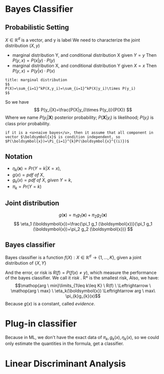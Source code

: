 # Bayes Classifier
## Probabilistic Setting
$X \in \mathbb{R}^{d}$ is a vector, and y is label
We need to characterize the joint distribution $(X,y)$
-  marginal distribution Y, and conditional distribution X given $Y=y$
		Then $P(y,x)=P(x|y)\cdot P(y)$
-  marginal distribution X, and conditional distribution Y given $X=x$
		Then $P(y,x)=P(y|x)\cdot P(x)$

```ad-tip
title: marginal distribution
$$
P(X)=\sum_{i=1}^kP(X,y_i)=\sum_{i=1}^kP(X|y_i)\times P(y_i)
$$
```
So we have
$$
P(y_i|X)=\frac{P(X|y_i)\times P(y_i)}{P(X)}
$$
Where we name $P(y_{i}|\boldsymbol{X})$ posterior probability; $P(\boldsymbol{X}|y_{i})$ is likelihood; $P(y_{i})$ is class prior probability.
```ad-note
if it is a <u>naive bayes</u>, then it assume that all component in vector $\boldsymbol{x}$ is condition independent, so $P(\boldsymbol{x})=\Pi_{i=1}^{k}P(\boldsymbol{x}^{(i)})$
```
## Notation
- $\eta_k(\boldsymbol{x})= Pr(Y=k|X=x)$,
- $g(x)=pdf \ of \ X$,
- $g_k(x)=pdf \ of \ X, \ given \ Y=k$,
- $\pi_k=Pr(Y=k)$

## Joint distribution
$$g(\boldsymbol{x})=\pi_1 g_1 (\boldsymbol{x})+\pi_2 g_2 (\boldsymbol{x}) 
$$
$$
\eta_1 (\boldsymbol{x})=\frac{\pi_1 g_1 (\boldsymbol{x})}{\pi_1 g_1 (\boldsymbol{x})+\pi_2 g_2 (\boldsymbol{x})} 
$$
## Bayes classifier 
Bayes classifier is a function $f(X): X\in\mathbb{R}^{d} \rightarrow \{1,\ldots, K\}$, given a joint distribution of $\{X, Y\}$

And the error, or risk is $R(f)=P(f(x)\neq y)$, which measure the performance of the bayes classifier. We call it _risk_ . R* is the smallest risk,
Also, we have:
$$\mathop{arg \ min}\limits_{1\leq k\leq K} \ R(f) \  \Leftrightarrow \ \mathop{arg \ max} \ \eta_k(\boldsymbol{x}) \Leftrightarrow arg \ max\ \pi_{k}g_{k}(x)$$
Because $g (x)$ is a constant, called *evidence*.
# Plug-in classifier
Because in ML, we don't have the exact data of $\pi_k,g_k(x),\eta_k(x)$, so we could only estimate the quantities in the formula, get a classifier.

# Linear Discriminant Analysis

